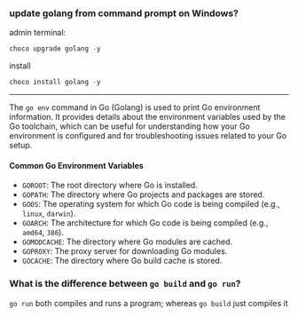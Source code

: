 


### update golang from command prompt on Windows?

admin terminal:

```go
choco upgrade golang -y
```
install
```go
choco install golang -y
```
---------------
The `go env` command in Go (Golang) is used to print Go environment information. It provides details about the environment variables used by the Go toolchain, which can be useful for understanding how your Go environment is configured and for troubleshooting issues related to your Go setup.

#### Common Go Environment Variables

-   `GOROOT`: The root directory where Go is installed.
-   `GOPATH`: The directory where Go projects and packages are stored.
-   `GOOS`: The operating system for which Go code is being compiled (e.g., `linux`, `darwin`).
-   `GOARCH`: The architecture for which Go code is being compiled (e.g., `amd64`, `386`).
-   `GOMODCACHE`: The directory where Go modules are cached.
-   `GOPROXY`: The proxy server for downloading Go modules.
-   `GOCACHE`: The directory where Go build cache is stored.


###  What is the difference between  `go build`  and  `go run`?

`go run` both compiles and runs a program; whereas `go build` just compiles it